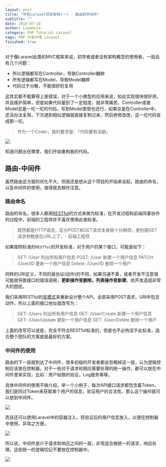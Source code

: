 ```yaml
---
layout: post
title: "中型Laravel项目架构(一) - 路由和中间件"
subtitle: ""
date: 2018-07-18
author: LiamHsia
category: PHP Tutorial Laravel
tags: PHP 开发环境 Laravel
finished: true
---
```


对于像Laravel此类的MVC框架来说，初学者或者没有架构概念的使用者，一般会有几个问题：

- 所以逻辑都写在Controller，导致Controller臃肿
- 所有逻辑都写在Model，导致Model臃肿
- 代码过于分散，不能很好的复用

这其实都不能算得上是错误，对于一个小微型的应用来说，如此实现很快很好用，并且维护简单，但是如果代码量到了一定程度，就非常痛苦，Controller或者Model总是一坨一坨的代码，写到Model里倒也还行，如果总是在Controller中，还没办法复用，下次遇到相似逻辑就直接复制过来，然后修修改改，这一坨代码变成那一坨。

>作为一个Coder，我的要求是: 「代码要有洁癖」 

![](http://ooyc2y4k2.bkt.clouddn.com/2018-08-12-Jietu20180812-125217.png)

知道问题出在哪里，我们开始重构我的代码。

## 路由-中间件
虽然路由这方面的优化不大，但我还是想从这个项目的开始来谈起，路由的命名，以及中间件的使用，值得我去稍作注意。

### 路由命名
路由的命名，很多人都用[RESTful](https://www.wikiwand.com/en/Representational_state_transfer)的方式来做为标准，在开发过程和前端同事协作的过程中，前端的工程师并不喜欢使用此类标准。

> 既然都是HTTP请求，区分POST和GET请求本身就十分麻烦，更别提GET请求参数放在URL上了。- 前端工程师
> 

如果按照标准的`RESTful`的开发标准，对于用户的某个接口，可能是如下：

> GET: /User 列出所有用户信息
> POST: /User 新建一个用户信息
> PATCH: /User/ID 更新一个用户信息
> Delete: /User/ID 删除一个用户

同样的URI定义，不同的是协议(动作)的不同，如果沟通不善，或者开发不注意很可能就导致接口的错误调用，**更新操作变删除，列表操作变新建**，给开发造成非常大的困扰。

我们采用RESTful的[反模式](https://www.infoq.com/articles/rest-anti-patterns)来重新设计整个API，全部采用POST请求，URI中包含动作，所以上面的接口地址就改写为：

> GET: /Users 列出所有用户信息
> GET: /User/Create 新建一个用户信息
> GET: /User/Update 更新一个用户信息
> GET: /User/Delete 删除一个用户

上面的改写可以说是，完全不符合RESTful标准的，但是也不必拘泥于此标准，适合整个团队的方案就是最好的方案。

### 中间件的使用
路由的下一层就到达了中间件，很多初级的开发者都会忽略掉这一层，认为逻辑控制应该放在控制器，对于一些对于请求和相应需要处理的统一操作，都可以放在中间件里来实现，比如：用户权限的验证，Log服务等等。

具体中间件的使用不做介绍，举一个小例子，每次API接口请求都包含着Token，我们是同过Token来获取某个用户的信息，验证用户的合法性，那么这个操作就可以放到中间件。

![](http://ooyc2y4k2.bkt.clouddn.com/2018-08-13-Jietu20180813-232148.png)

而且还可以使用Laravel中的容器注入，将验证后的用户信息放入，以便在控制器中使用，非常之方便。

![](http://ooyc2y4k2.bkt.clouddn.com/2018-08-13-Jietu20180813-232430.png)

所以说，中间件是介于请求和响应之间的一层，非常适合做统一的请求，响应处理，这些统一的逻辑切记不要放在控制器中。

![](http://ooyc2y4k2.bkt.clouddn.com/2018-08-13-middleware.png)

